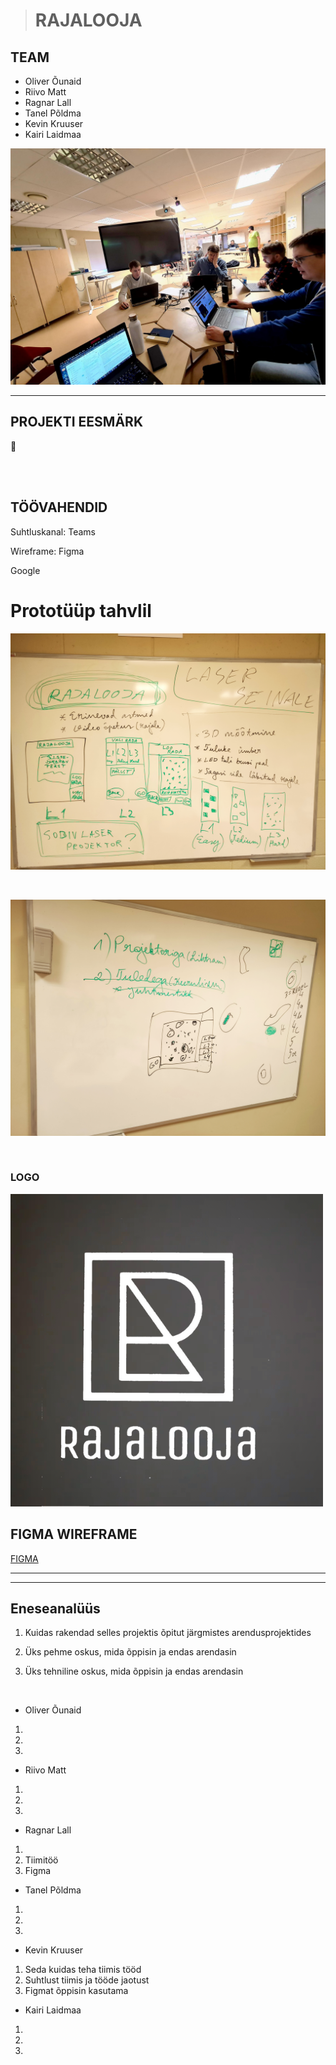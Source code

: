 ># RAJALOOJA
## TEAM
- Oliver Õunaid
- Riivo Matt
- Ragnar Lall
- Tanel Põldma
- Kevin Kruuser
- Kairi Laidmaa

![title](images/tiim.png)

***

## PROJEKTI EESMÄRK

🧗

<br>
<br>

##  TÖÖVAHENDID

<P> Suhtluskanal: Teams </p>
<p> Wireframe: Figma</p>
<p> Google </p>


# Prototüüp tahvlil



![title](images/IMG_20230201_152811.jpg)

<br>

![title](images/pi2.jpg)

<br>

### LOGO

![title](images/MicrosoftTeams-image%20(1).png)



## FIGMA WIREFRAME

[FIGMA](https://www.figma.com/file/MdoGS7gNFriuYr2DFZI0VB/Ronimine?node-id=0%3A1&t=IYwif8de2gi2zHQJ-0)

---
---

## Eneseanalüüs
1. Kuidas rakendad selles projektis õpitut järgmistes arendusprojektides

2. Üks pehme oskus, mida õppisin ja endas arendasin

3. Üks tehniline oskus, mida õppisin ja endas arendasin

<br>

- Oliver Õunaid
1.  
2.  
3. 
- Riivo Matt
1. 
2. 
3. 
- Ragnar Lall
1. 
2. Tiimitöö
3. Figma
- Tanel Põldma
1. 
2. 
3. 
- Kevin Kruuser
1. Seda kuidas teha tiimis tööd
2. Suhtlust tiimis ja tööde jaotust
3. Figmat õppisin kasutama
- Kairi Laidmaa
1. 
2. 
3. 










